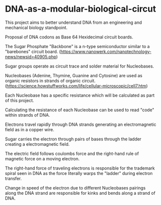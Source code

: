 # DNA-as-a-modular-biological-circut
This project aims to better understand DNA from an engineering and mechanical biology standpoint. 

Proposal of DNA codons as Base 64 Hexidecimal circuit boards.

The Sugar Phosphate "Backbone" is a n-type semiconductor similar to a "barebones" circuit board.
(https://www.nanowerk.com/nanotechnology-news/newsid=40905.php)

Sugar groups operate as circuit trace and solder material for Nucleobases.

Nucleobases (Adenine, Thymine, Guanine and Cytosine) are used as organic resistors in strands of organic circuit.
(https://science.howstuffworks.com/life/cellular-microscopic/cell7.htm)

Each Nucleobase has a specific resistance which will be calculated as part of this project.

Calculating the resistance of each Nucleobase can be used to read "code" within strands of DNA.

Electrons travel rapidly through DNA strands generating an electromagnetic field as in a copper wire.

Sugar carries the electron through pairs of bases through the ladder creating a electromagnetic field.

The electric field follows coulombs force and the right-hand rule of magnetic force on a moving electron. 

The right-hand force of traveling electrons is responsible for the trademark spiral seen in DNA as the force literally warps the "ladder" during electron transfer. 

Change in speed of the electron due to different Nucleobases pairings along the DNA strand are responsible for kinks and bends along a strand of DNA.
